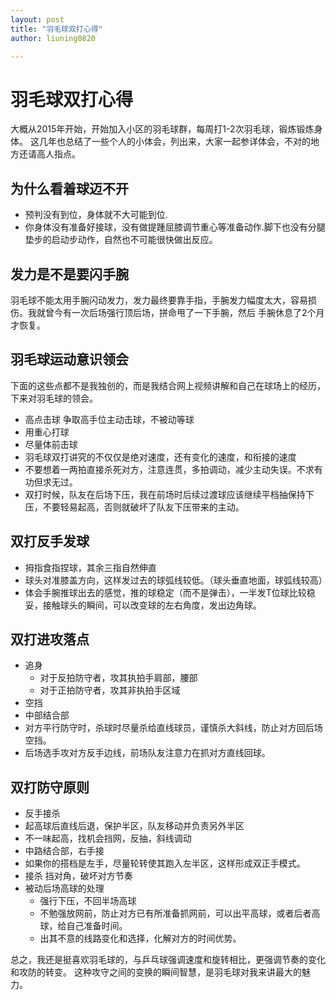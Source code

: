 ```yaml
---
layout: post
title: "羽毛球双打心得"
author: liuning0820

---
```


# 羽毛球双打心得

大概从2015年开始，开始加入小区的羽毛球群，每周打1-2次羽毛球，锻炼锻炼身体。
这几年也总结了一些个人的小体会，列出来，大家一起参详体会，不对的地方还请高人指点。

## 为什么看着球迈不开

- 预判没有到位，身体就不大可能到位.
- 你身体没有准备好接球，没有做提踵屈膝调节重心等准备动作.脚下也没有分腿垫步的启动步动作，自然也不可能很快做出反应。

## 发力是不是要闪手腕

羽毛球不能太用手腕闪动发力，发力最终要靠手指，手腕发力幅度太大，容易损伤。我就曾今有一次后场强行顶后场，拼命甩了一下手腕，然后
手腕休息了2个月才恢复。

## 羽毛球运动意识领会

下面的这些点都不是我独创的，而是我结合网上视频讲解和自己在球场上的经历，下来对羽毛球的领会。

- 高点击球 争取高手位主动击球，不被动等球
- 用重心打球
- 尽量体前击球
- 羽毛球双打讲究的不仅仅是绝对速度，还有变化的速度，和衔接的速度
- 不要想着一两拍直接杀死对方，注意连贯，多拍调动，减少主动失误。不求有功但求无过。
- 双打时候，队友在后场下压，我在前场时后续过渡球应该继续平档抽保持下压，不要轻易起高，否则就破坏了队友下压带来的主动。

## 双打反手发球

- 拇指食指捏球，其余三指自然伸直
- 球头对准膝盖方向，这样发过去的球弧线较低。（球头垂直地面，球弧线较高）
- 体会手腕推球出去的感觉，推的球稳定（而不是弹击），一半发T位球比较稳妥，接触球头的瞬间，可以改变球的左右角度，发出边角球。

## 双打进攻落点

- 追身
  - 对于反拍防守者，攻其执拍手肩部，腰部
  - 对于正拍防守者，攻其非执拍手区域
- 空挡
- 中部结合部
- 对方平行防守时，杀球时尽量杀给直线球员，谨慎杀大斜线，防止对方回后场空挡。
- 后场选手攻对方反手边线，前场队友注意力在抓对方直线回球。

## 双打防守原则

- 反手接杀
- 起高球后直线后退，保护半区，队友移动并负责另外半区
- 不一味起高，找机会挡网，反抽，斜线调动
- 中路结合部，右手接
- 如果你的搭档是左手，尽量轮转使其跑入左半区，这样形成双正手模式。
- 接杀 挡对角，破坏对方节奏
- 被动后场高球的处理
  - 强行下压，不回半场高球
  - 不勉强放网前，防止对方已有所准备抓网前，可以出平高球，或者后者高球，给自己准备时间。
  - 出其不意的线路变化和选择，化解对方的时间优势。

总之，我还是挺喜欢羽毛球的，与乒乓球强调速度和旋转相比，更强调节奏的变化和攻防的转变。
这种攻守之间的变换的瞬间智慧，是羽毛球对我来讲最大的魅力。
